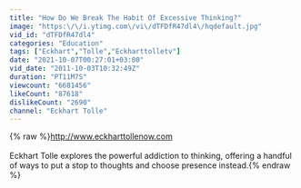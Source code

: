 ```yaml
---
title: "How Do We Break The Habit Of Excessive Thinking?"
image: "https:\/\/i.ytimg.com\/vi\/dTFDfR47dl4\/hqdefault.jpg"
vid_id: "dTFDfR47dl4"
categories: "Education"
tags: ["Eckhart","Tolle","Eckharttolletv"]
date: "2021-10-07T00:27:01+03:00"
vid_date: "2011-10-03T10:32:49Z"
duration: "PT11M7S"
viewcount: "6681456"
likeCount: "87618"
dislikeCount: "2690"
channel: "Eckhart Tolle"
---
```

{% raw %}<a rel="nofollow" target="blank" href="http://www.eckharttollenow.com">http://www.eckharttollenow.com</a><br /><br />Eckhart Tolle explores the powerful addiction to thinking, offering a handful of ways to put a stop to thoughts and choose presence instead.{% endraw %}
